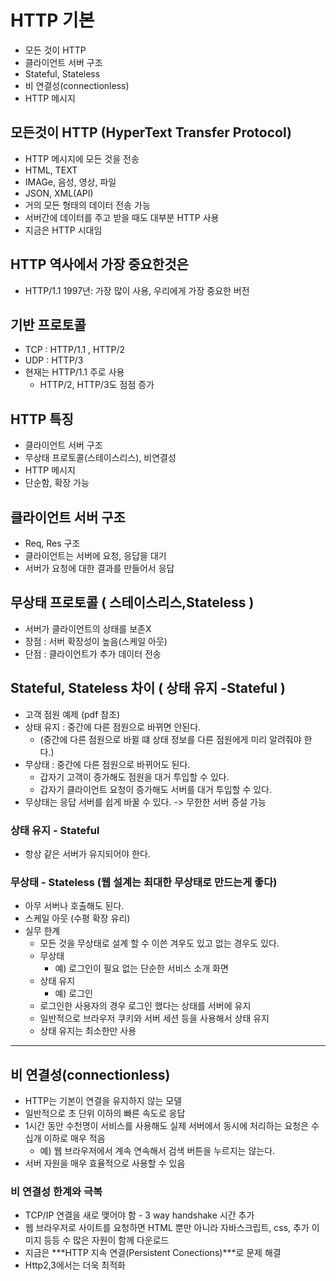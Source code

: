# HTTP 기본
- 모든 것이 HTTP
- 클라이언트 서버 구조
- Stateful, Stateless
- 비 연결성(connectionless)
- HTTP 메시지

## 모든것이 HTTP (HyperText Transfer Protocol)
- HTTP 메시지에 모든 것을 전송
- HTML, TEXT
- IMAGe, 음성, 영상, 파일
- JSON, XML(API)
- 거의 모든 형태의 데이터 전송 가능
- 서버간에 데이터를 주고 받을 때도 대부분 HTTP 사용
- 지금은 HTTP 시대임

## HTTP 역사에서 가장 중요한것은
- HTTP/1.1 1997년: 가장 많이 사용, 우리에게 가장 중요한 버전

## 기반 프로토콜
- TCP : HTTP/1.1 , HTTP/2
- UDP : HTTP/3
- 현재는 HTTP/1.1 주로 사용
  - HTTP/2, HTTP/3도 점점 증가

## HTTP 특징
- 클라이언트 서버 구조
- 무상태 프로토콜(스테이스리스), 비연결성
- HTTP 메시지
- 단순함, 확장 가능 


## 클라이언트 서버 구조
- Req, Res 구조
- 클라이언트는 서버에 요청, 응답을 대기
- 서버가 요청에 대한 결과를 만들어서 응답

## 무상태 프로토콜 ( 스테이스리스,Stateless )
- 서버가 클라이언트의 상태를 보존X
- 장점 : 서버 확장성이 높음(스케일 아웃)
- 단점 : 클라이언트가 추가 데이터 전송

## Stateful, Stateless 차이 ( 상태 유지 -Stateful )
- 고객 점원 예제 (pdf 참조)
- 상태 유지 : 중간에 다른 점원으로 바뀌면 안된다.
  - (중간에 다른 점원으로 바뀔 떄 상태 정보를 다른 점원에게 미리 알려줘야 한다.)
- 무상태 : 중간에 다른 점원으로 바뀌어도 된다.
  - 갑자기 고객이 증가해도 점원을 대거 투입할 수 있다.
  - 갑자기 클라이언트 요청이 증가해도 서버를 대거 투입할 수 있다.
- 무상태는 응답 서버를 쉽게 바꿀 수 있다. -> 무한한 서버 증설 가능

### 상태 유지 - Stateful
- 항상 같은 서버가 유지되어야 한다.

### 무상태 - Stateless (웹 설계는 최대한 무상태로 만드는게 좋다)
- 아무 서버나 호출해도 된다. 
- 스케일 아웃 (수평 확장 유리)
- 실무 한계
  - 모든 것을 무상태로 설계 할 수 이쓴 겨우도 있고 없는 경우도 있다.
  - 무상태
    - 예) 로그인이 필요 없는 단순한 서비스 소개 화면
  - 상태 유지
    - 예) 로그인
  - 로그인한 사용자의 경우 로그인 했다는 상태를 서버에 유지
  - 일반적으로 브라우저 쿠키와 서버 세션 등을 사용해서 상태 유지
  - 상태 유지는 최소한만 사용

-----------------------------------------------------------------------------------------


## 비 연결성(connectionless)
- HTTP는 기본이 연결을 유지하지 않는 모델
- 일반적으로 초 단위 이하의 빠른 속도로 응답
- 1시간 동안 수천명이 서비스를 사용해도 실제 서버에서 동시에 처리하는 요청은 수십개 이하로 매우 적음
  - 예) 웹 브라우저에서 계속 연속해서 검색 버튼을 누르지는 않는다.
- 서버 자원을 매우 효율적으로 사용할 수 있음

### 비 연결성 한계와 극복
  - TCP/IP 연결을 새로 맺어야 함 - 3 way handshake 시간 추가
  - 웹 브라우저로 사이트를 요청하면 HTML 뿐만 아니라 자바스크립트, css, 추가 이미지 등등 수 많은 자원이 함께 다운로드
  - 지금은 ***HTTP 지속 연결(Persistent Conections)***로 문제 해결
  - Http2,3에서는 더욱 최적화























